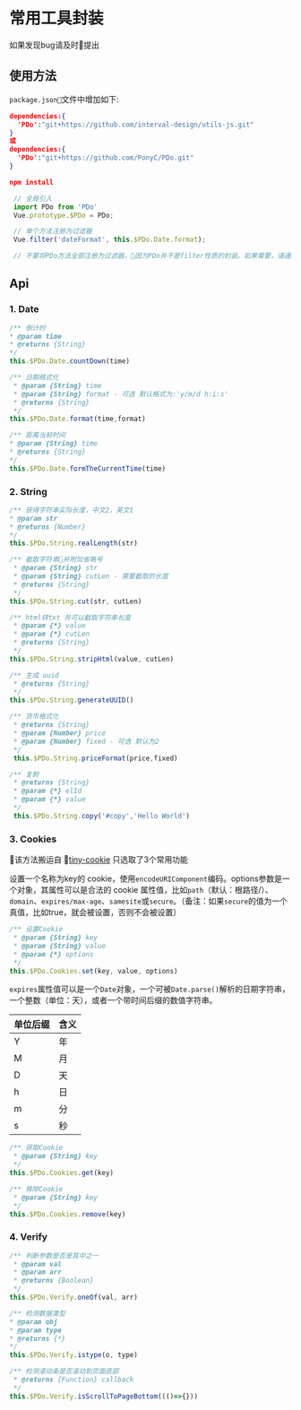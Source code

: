 # 常用工具封装
如果发现bug请及时提出
## 使用方法
`package.json`文件中增加如下:
``` json
dependencies:{
  'PDo':"git+https://github.com/interval-design/utils-js.git"
}
或 
dependencies:{
  'PDo':"git+https://github.com/PonyC/PDo.git"
}

npm install
```
```js
 // 全局引入
 import PDo from 'PDo'
 Vue.prototype.$PDo = PDo;

 // 单个方法注册为过滤器
 Vue.filter('dateFormat', this.$PDo.Date.format);

 // 不要将PDo方法全部注册为过滤器，因为PDo并不是filter性质的封装。如果需要，请通过新建filters文件解构后再做处理
```

## Api
### 1. Date
``` js
/** 倒计时
* @param time
* @returns {String}
*/ 
this.$PDo.Date.countDown(time)
```
``` js
/** 日期格式化
 * @param {String} time 
 * @param {String} format - 可选 默认格式为:'y/m/d h:i:s'
 * @returns {String}
 */
this.$PDo.Date.format(time,format)
```
``` js
/** 距离当前时间
* @param {String} time 
* @returns {String}
*/
this.$PDo.Date.formTheCurrentTime(time)
```

### 2. String
``` js
/** 获得字符串实际长度，中文2，英文1
* @param str
* @returns {Number}
*/
this.$PDo.String.realLength(str)
```
``` js
/** 截取字符串并附加省略号
 * @param {String} str 
 * @param {String} cutLen - 需要截取的长度
 * @returns {String}
 */
this.$PDo.String.cut(str, cutLen)
```
``` js
/** html转txt 并可以截取字符串长度
 * @param {*} value 
 * @param {*} cutLen 
 * @returns {String}
 */
this.$PDo.String.stripHtml(value, cutLen)
```
``` js
/** 生成 uuid
 * @returns {String}
 */
this.$PDo.String.generateUUID()
```
``` js
/** 货币格式化
 * @returns {String}
 * @param {Number} price
 * @param {Number} fixed - 可选 默认为2
 */
 this.$PDo.String.priceFormat(price,fixed)
```
``` js
/** 复制
 * @returns {String}
 * @param {*} elId 
 * @param {*} value
 */
 this.$PDo.String.copy('#copy','Hello World')
```

### 3. Cookies
该方法搬运自 [tiny-cookie](https://github.com/Alex1990/tiny-cookie/tree/f20831f9c74cec38d57ed022c8ec3946af7ea472)
只选取了3个常用功能

设置一个名称为key的 cookie，使用`encodeURIComponent`编码。options参数是一个对象，其属性可以是合法的 cookie 属性值，比如`path`（默认：根路径/）、`domain`、`expires/max-age`、`samesite`或`secure`。（备注：如果`secure`的值为一个真值，比如true，就会被设置，否则不会被设置）
``` js
/** 设置Cookie
 * @param {String} key 
 * @param {String} value 
 * @param {*} options 
 */
this.$PDo.Cookies.set(key, value, options)
```
`expires`属性值可以是一个`Date`对象，一个可被`Date.parse()`解析的日期字符串，一个整数（单位：天），或者一个带时间后缀的数值字符串。

| 单位后缀     | 含义            |
| ----------- | -------------- |
| Y           | 年             |
| M           | 月             |
| D           | 天             |
| h           | 日             |
| m           | 分             |
| s           | 秒             |
``` js
/** 获取Cookie
 * @param {String} key 
 */
this.$PDo.Cookies.get(key)
```
``` js
/** 移除Cookie
 * @param {String} key 
 */
this.$PDo.Cookies.remove(key)
```

### 4. Verify
``` js
/** 判断参数是否是其中之一
 * @param val
 * @param arr
 * @returns {Boolean}
 */
this.$PDo.Verify.oneOf(val, arr)
```
``` js
/** 检测数据类型
* @param obj
* @param type
* @returns {*}
*/
this.$PDo.Verify.istype(o, type)
```
``` js
/** 检测滚动条是否滚动到页面底部
 * @returns {Function} callback
 */
this.$PDo.Verify.isScrollToPageBottom((()=>{}))
```

